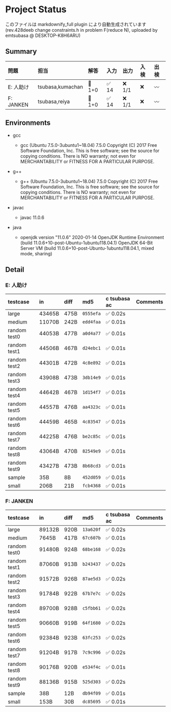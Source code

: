 # Project Status

このファイルは markdownify_full plugin により自動生成されています (rev.428deeb change constraints.h in problem F(reduce N), uploaded by emtsubasa @ DESKTOP-K8H6ARU)

## Summary

問題|担当|解答|入力|出力|入検|出検
:---|:---|:---|:---|:---|:---|:---
E: 人助け|tsubasa,kumachan| :large_blue_diamond: 1+0| :white_check_mark: 14| :x: 1/1| :x: | :wavy_dash: 
F: JANKEN|tsubasa,reiya| :large_blue_diamond: 1+0| :white_check_mark: 14| :x: 1/1| :x: | :wavy_dash: 

## Environments

- gcc
	- gcc (Ubuntu 7.5.0-3ubuntu1~18.04) 7.5.0
Copyright (C) 2017 Free Software Foundation, Inc.
This is free software; see the source for copying conditions.  There is NO
warranty; not even for MERCHANTABILITY or FITNESS FOR A PARTICULAR PURPOSE.

- g++
	- g++ (Ubuntu 7.5.0-3ubuntu1~18.04) 7.5.0
Copyright (C) 2017 Free Software Foundation, Inc.
This is free software; see the source for copying conditions.  There is NO
warranty; not even for MERCHANTABILITY or FITNESS FOR A PARTICULAR PURPOSE.

- javac
	- javac 11.0.6
- java
	- openjdk version "11.0.6" 2020-01-14
OpenJDK Runtime Environment (build 11.0.6+10-post-Ubuntu-1ubuntu118.04.1)
OpenJDK 64-Bit Server VM (build 11.0.6+10-post-Ubuntu-1ubuntu118.04.1, mixed mode, sharing)

## Detail

### E: 人助け

testcase|in|diff|md5|c tsubasa ac|Comments
|:---|:---|:---|:---|:---|:---
large|43465B|475B|`0555efa`| :white_check_mark: 0.02s|
medium|11070B|242B|`edd4faa`| :white_check_mark: 0.01s|
random test0|44053B|477B|`a0d4a77`| :white_check_mark: 0.01s|
random test1|44506B|467B|`d24ebc1`| :white_check_mark: 0.01s|
random test2|44301B|472B|`4c8e892`| :white_check_mark: 0.01s|
random test3|43908B|473B|`3db14e9`| :white_check_mark: 0.01s|
random test4|44642B|467B|`1d154f7`| :white_check_mark: 0.01s|
random test5|44557B|476B|`aa4323c`| :white_check_mark: 0.01s|
random test6|44459B|465B|`4c83547`| :white_check_mark: 0.01s|
random test7|44225B|476B|`be2c85c`| :white_check_mark: 0.01s|
random test8|43064B|470B|`82549e9`| :white_check_mark: 0.01s|
random test9|43427B|473B|`8b68cd3`| :white_check_mark: 0.01s|
sample|35B|8B|`452d059`| :white_check_mark: 0.01s|
small|206B|21B|`fcb4368`| :white_check_mark: 0.01s|

### F: JANKEN

testcase|in|diff|md5|c tsubasa ac|Comments
|:---|:---|:---|:---|:---|:---
large|89132B|920B|`13a620f`| :white_check_mark: 0.02s|
medium|7645B|417B|`67c607b`| :white_check_mark: 0.01s|
random test0|91480B|924B|`68be168`| :white_check_mark: 0.02s|
random test1|87060B|913B|`b243437`| :white_check_mark: 0.02s|
random test2|91572B|926B|`87ae5d3`| :white_check_mark: 0.02s|
random test3|91784B|922B|`67b7e7c`| :white_check_mark: 0.02s|
random test4|89700B|928B|`c5fbb61`| :white_check_mark: 0.02s|
random test5|90660B|919B|`64f1680`| :white_check_mark: 0.02s|
random test6|92384B|923B|`63fc253`| :white_check_mark: 0.02s|
random test7|91204B|917B|`7c9c996`| :white_check_mark: 0.02s|
random test8|90176B|920B|`e534f4c`| :white_check_mark: 0.01s|
random test9|88136B|915B|`525d303`| :white_check_mark: 0.02s|
sample|38B|12B|`db94f09`| :white_check_mark: 0.01s|
small|153B|30B|`dc85695`| :white_check_mark: 0.01s|


